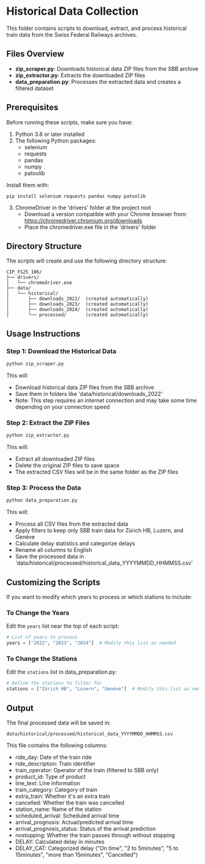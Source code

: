 # Historical Data Collection

This folder contains scripts to download, extract, and process historical train data from the Swiss Federal Railways archives.

## Files Overview

- **zip_scraper.py**: Downloads historical data ZIP files from the SBB archive
- **zip_extractor.py**: Extracts the downloaded ZIP files 
- **data_preparation.py**: Processes the extracted data and creates a filtered dataset

## Prerequisites

Before running these scripts, make sure you have:

1. Python 3.8 or later installed
2. The following Python packages:
   - selenium
   - requests
   - pandas
   - numpy
   - patoolib

Install them with:
```
pip install selenium requests pandas numpy patoolib
```

3. ChromeDriver in the 'drivers' folder at the project root
   - Download a version compatible with your Chrome browser from: https://chromedriver.chromium.org/downloads
   - Place the chromedriver.exe file in the 'drivers' folder

## Directory Structure

The scripts will create and use the following directory structure:
```
CIP_FS25_106/
├── drivers/
│   └── chromedriver.exe
├── data/
│   └── historical/
│       ├── downloads_2022/  (created automatically)
│       ├── downloads_2023/  (created automatically)
│       ├── downloads_2024/  (created automatically)
│       └── processed/       (created automatically)
```

## Usage Instructions

### Step 1: Download the Historical Data

```bash
python zip_scraper.py
```

This will:
- Download historical data ZIP files from the SBB archive
- Save them in folders like 'data/historical/downloads_2022'
- Note: This step requires an internet connection and may take some time depending on your connection speed

### Step 2: Extract the ZIP Files

```bash
python zip_extractor.py
```

This will:
- Extract all downloaded ZIP files 
- Delete the original ZIP files to save space
- The extracted CSV files will be in the same folder as the ZIP files

### Step 3: Process the Data

```bash
python data_preparation.py
```

This will:
- Process all CSV files from the extracted data
- Apply filters to keep only SBB train data for Zürich HB, Luzern, and Genève
- Calculate delay statistics and categorize delays
- Rename all columns to English
- Save the processed data in 'data/historical/processed/historical_data_YYYYMMDD_HHMMSS.csv'

## Customizing the Scripts

If you want to modify which years to process or which stations to include:

### To Change the Years

Edit the `years` list near the top of each script:

```python
# List of years to process
years = ["2022", "2023", "2024"]  # Modify this list as needed
```

### To Change the Stations

Edit the `stations` list in data_preparation.py:

```python
# Define the stations to filter for
stations = ["Zürich HB", "Luzern", "Genève"]  # Modify this list as needed
```

## Output

The final processed data will be saved in:
```
data/historical/processed/historical_data_YYYYMMDD_HHMMSS.csv
```

This file contains the following columns:
- ride_day: Date of the train ride
- ride_description: Train identifier
- train_operator: Operator of the train (filtered to SBB only)
- product_id: Type of product
- line_text: Line information
- train_category: Category of train
- extra_train: Whether it's an extra train
- cancelled: Whether the train was cancelled
- station_name: Name of the station
- scheduled_arrival: Scheduled arrival time
- arrival_prognosis: Actual/predicted arrival time
- arrival_prognosis_status: Status of the arrival prediction
- nostopping: Whether the train passes through without stopping
- DELAY: Calculated delay in minutes
- DELAY_CAT: Categorized delay ("On time", "2 to 5minutes", "5 to 15minutes", "more than 15minutes", "Cancelled")
